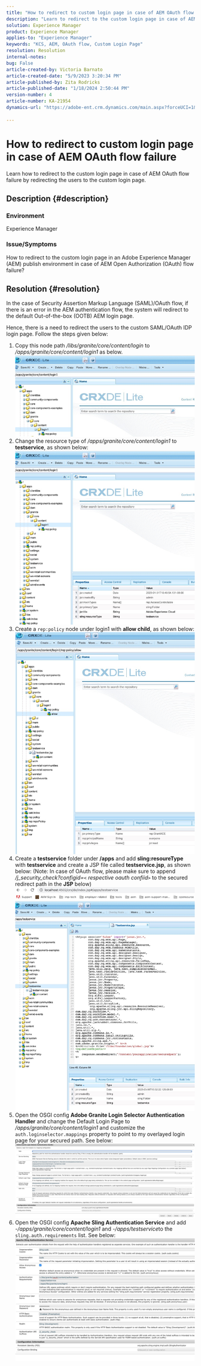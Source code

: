 ```yaml
---
title: "How to redirect to custom login page in case of AEM OAuth flow failure"
description: "Learn to redirect to the custom login page in case of AEM OAuth flow failure."
solution: Experience Manager
product: Experience Manager
applies-to: "Experience Manager"
keywords: "KCS, AEM, OAuth flow, Custom Login Page"
resolution: Resolution
internal-notes: 
bug: False
article-created-by: Victoria Barnato
article-created-date: "5/9/2023 3:20:34 PM"
article-published-by: Zita Rodricks
article-published-date: "1/18/2024 2:50:44 PM"
version-number: 4
article-number: KA-21954
dynamics-url: "https://adobe-ent.crm.dynamics.com/main.aspx?forceUCI=1&pagetype=entityrecord&etn=knowledgearticle&id=08a22b08-7dee-ed11-8849-6045bd0065b6"

---
```

# How to redirect to custom login page in case of AEM OAuth flow failure


Learn how to redirect to the custom login page in case of AEM OAuth flow failure by redirecting the users to the custom login page.

## Description {#description}


### <b>Environment</b>

Experience Manager



### <b>Issue/Symptoms</b>

How to redirect to the custom login page in an Adobe Experience Manager (AEM) publish environment in case of AEM Open Authorization (OAuth) flow failure?


## Resolution {#resolution}


In the case of Security Assertion Markup Language (SAML)/OAuth flow, if there is an error in the AEM authentication flow, the system will redirect to the default Out-of-the-box (OOTB) AEM login page.

Hence, there is a need to redirect the users to the custom SAML/OAuth IDP login page. Follow the steps given below:

1. Copy this node path */libs/granite/core/content/login* to */apps/granite/core/content/login1* as below.![](assets/704db5a9-53eb-ed11-a7c6-6045bd006e5a.png)
2. Change the resource type of */apps/granite/core/content/login1* to <b>testservice</b>, as shown below:![](assets/25e0ebb5-ede4-ed11-a7c7-6045bd006a22.png)
3. Create a `rep:policy` node under login1 with <b>allow child</b>, as shown below:![](assets/cc0347ce-ede4-ed11-a7c7-6045bd006a22.png)
4. Create a <b>testservice</b> folder under <b>/apps</b> and add <b>sling:resoureType</b> with <b>testservice</b> and create a JSP file called <b>testservice.jsp</b>, as shown below: (Note: In case of OAuth flow, please make sure to append */j_security_check?configid=`<` respective oauth confiid`>`* to the secured redirect path in the <b>JSP</b> below)![](assets/aec657e1-ede4-ed11-a7c7-6045bd006a22.png)
5. Open the OSGI config <b>Adobe Granite Login Selector Authentication Handler</b> and change the Default Login Page to */apps/granite/core/content/login1* and customize the `auth.loginselector.mappings` property to point to my overlayed login page for your secured path. See below:![](assets/b45869f6-ede4-ed11-a7c7-6045bd006a22.png)
6. Open the OSGI config <b>Apache Sling Authentication Service</b> and add *-/apps/granite/core/content/login1* and *-/apps/testservice*to the `sling.auth.requirements` list. See below:![](assets/494fad08-eee4-ed11-a7c7-6045bd006a22.png)

